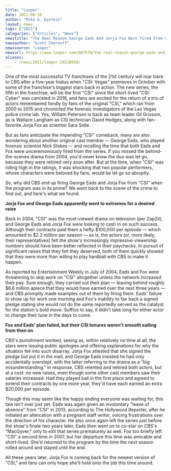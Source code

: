 ```yaml
---
title: "Looper"
date: 2021-09-16
author: "Mika A. Epstein"
layout: news
tags: ["2021"]
categories: ["Articles", "News"]
newstitle: "The Real Reason George Eads And Jorja Fox Were Fired From CSI"
newsauthor: "Scott Chernoff"
newssource: "Looper"
newsurl: https://www.looper.com/607579/the-real-reason-george-eads-and-jorja-fox-were-fired-from-csi/
aliases:
    - /news/2021/looper-20210916/
---
```


One of the most successful TV franchises of the 21st century will roar back to CBS after a five-year hiatus when "CSI: Vegas" premieres in October with some of the franchise's biggest stars back in action. The new series, the fifth in the franchise, will be the first "CSI" since the short-lived "CSI: Cyber" was canceled in 2016, and fans are excited for the return of a trio of actors remembered fondly by fans of the original "CSI," which ran from 2000 to 2015 and chronicled the forensic investigators of the Las Vegas police crime lab. Yes, William Petersen is back as team leader Gil Grissom, as is Wallace Langham as CSI technician David Hodges, along with fan-favorite Jorja Fox as scientist Sara Sidle.

But as fans anticipate the impending "CSI" comeback, many are also wondering about another original cast member –- George Eads, who played forensic scientist Nick Stokes –- and recalling the time that both Eads and Fox were unceremoniously fired from the series. If you missed the behind-the-scenes drama from 2004, you'd never know the duo was let go, because they were rehired very soon after. But at the time, when "CSI" was riding high in the ratings, it was shocking that two popular performers, whose characters were beloved by fans, would be let go so abruptly.

So, why did CBS end up firing George Eads and Jorja Fox from "CSI" when the program was in its prime? We went back to the scene of the crime to find out, and here's what we found.

**Jorja Fox and George Eads apparently went to extremes for a desired raise**

Back in 2004, "CSI" was the most-viewed drama on television (per Zap2it), and George Eads and Jorja Fox were looking to cash in on such success. Although their contracts paid them a hefty $100,000 per episode — which amounted to $2.2 million per season — as is, the actors (or, more likely, their representatives) felt the show's increasingly impressive viewership numbers should have been better reflected in their paychecks. In pursuit of significant raises that they felt they deserved, both of them quickly showed that they were more than willing to play hardball with CBS to make it happen.

As reported by Entertainment Weekly in July of 2004, Eads and Fox were threatening to skip work on "CSI" altogether unless the network increased their pay. Sure enough, they carried out their plan — leaving behind roughly $6.6 million apiece that they would have earned over the next three years — and CBS promptly made examples out of them by firing them. Eads' failure to show up for work one morning and Fox's inability to fax back a signed pledge stating she would not do the same reportedly served as the catalyst for the station's bold move. Suffice to say, it didn't take long for either actor to change their tune in the days to come.

**Fox and Eads' plan failed, but their CSI tenures weren't smooth sailing from then on**

CBS's punishment worked, seeing as, within relatively no time at all, the stars were issuing public apologies and offering explanations for why the situation fell into such disarray. Jorja Fox attested that she signed the pledge but put it in the mail, and George Eads insisted he had only accidentally overslept, with the latter referring to the drama as a "big misunderstanding." In response, CBS relented and rehired both actors, but at a cost: no new raises, even though some other cast members saw their salaries increased. Had they played ball in the first place and agreed to extend their contracts by one more year, they'd have each earned an extra $20,000 per episode.

Though this may seem like the happy ending everyone was waiting for, this tale isn't over just yet. Eads was again given an involuntary "leave of absence" from "CSI" in 2013, according to The Hollywood Reporter, after he initiated an altercation with a pregnant staff writer, voicing frustrations over the direction of his character. He also once again left the series just before the show's finale two years later. Eads then went on to co-star on CBS's "MacGyver," only to exit that series prematurely as well. Fox too briefly left "CSI" a second time in 2007, but her departure this time was amicable and short-lived. She'd returned to the program by the time the next season rolled around and stayed until the end.

All these years later, Jorja Fox is coming back for the newest version of "CSI," and fans can only hope she'll hold onto the job this time around.
